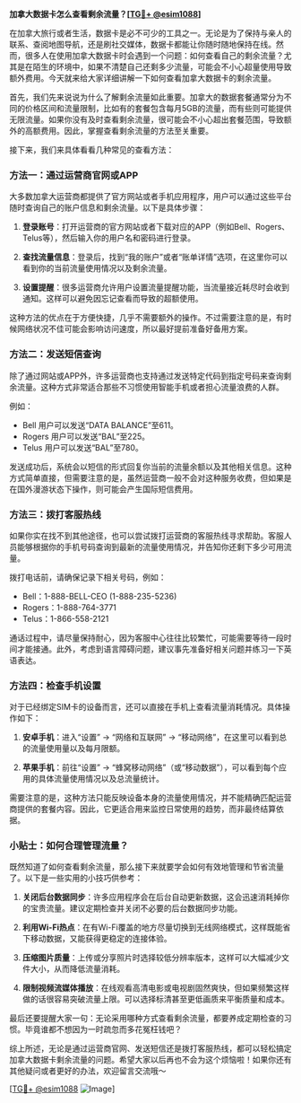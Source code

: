 **加拿大数据卡怎么查看剩余流量？[[TG💪+ @esim1088](https://t.me/s/esim1088)]**

在加拿大旅行或者生活，数据卡是必不可少的工具之一。无论是为了保持与亲人的联系、查阅地图导航，还是刷社交媒体，数据卡都能让你随时随地保持在线。然而，很多人在使用加拿大数据卡时会遇到一个问题：如何查看自己的剩余流量？尤其是在陌生的环境中，如果不清楚自己还剩多少流量，可能会不小心超量使用导致额外费用。今天就来给大家详细讲解一下如何查看加拿大数据卡的剩余流量。

首先，我们先来说说为什么了解剩余流量如此重要。加拿大的数据套餐通常分为不同的价格区间和流量限制，比如有的套餐包含每月5GB的流量，而有些则可能提供无限流量。如果你没有及时查看剩余流量，很可能会不小心超出套餐范围，导致额外的高额费用。因此，掌握查看剩余流量的方法至关重要。

接下来，我们来具体看看几种常见的查看方法：

### 方法一：通过运营商官网或APP

大多数加拿大运营商都提供了官方网站或者手机应用程序，用户可以通过这些平台随时查询自己的账户信息和剩余流量。以下是具体步骤：

1. **登录账号**：打开运营商的官方网站或者下载对应的APP（例如Bell、Rogers、Telus等），然后输入你的用户名和密码进行登录。
   
2. **查找流量信息**：登录后，找到“我的账户”或者“账单详情”选项，在这里你可以看到你的当前流量使用情况以及剩余流量。

3. **设置提醒**：很多运营商允许用户设置流量提醒功能，当流量接近耗尽时会收到通知。这样可以避免因忘记查看而导致的超额使用。

这种方法的优点在于方便快捷，几乎不需要额外的操作。不过需要注意的是，有时候网络状况不佳可能会影响访问速度，所以最好提前准备好备用方案。

### 方法二：发送短信查询

除了通过网站或APP外，许多运营商也支持通过发送特定代码到指定号码来查询剩余流量。这种方式非常适合那些不习惯使用智能手机或者担心流量浪费的人群。

例如：
- Bell 用户可以发送“DATA BALANCE”至611。
- Rogers 用户可以发送“BAL”至225。
- Telus 用户可以发送“BAL”至780。

发送成功后，系统会以短信的形式回复你当前的流量余额以及其他相关信息。这种方式简单直接，但需要注意的是，虽然运营商一般不会对这种服务收费，但如果是在国外漫游状态下操作，则可能会产生国际短信费用。

### 方法三：拨打客服热线

如果你实在找不到其他途径，也可以尝试拨打运营商的客服热线寻求帮助。客服人员能够根据你的手机号码查询到最新的流量使用情况，并告知你还剩下多少可用流量。

拨打电话前，请确保记录下相关号码，例如：
- Bell：1-888-BELL-CEO (1-888-235-5236)
- Rogers：1-888-764-3771
- Telus：1-866-558-2121

通话过程中，请尽量保持耐心，因为客服中心往往比较繁忙，可能需要等待一段时间才能接通。此外，考虑到语言障碍问题，建议事先准备好相关问题并练习一下英语表达。

### 方法四：检查手机设置

对于已经绑定SIM卡的设备而言，还可以直接在手机上查看流量消耗情况。具体操作如下：

1. **安卓手机**：进入“设置” -> “网络和互联网” -> “移动网络”，在这里可以看到总的流量使用量以及每月限额。

2. **苹果手机**：前往“设置” -> “蜂窝移动网络”（或“移动数据”），可以看到每个应用的具体流量使用情况以及总流量统计。

需要注意的是，这种方法只能反映设备本身的流量使用情况，并不能精确匹配运营商提供的套餐内容。因此，它更适合用来监控日常使用的趋势，而非最终结算依据。

### 小贴士：如何合理管理流量？

既然知道了如何查看剩余流量，那么接下来就要学会如何有效地管理和节省流量了。以下是一些实用的小技巧供参考：

1. **关闭后台数据同步**：许多应用程序会在后台自动更新数据，这会迅速消耗掉你的宝贵流量。建议定期检查并关闭不必要的后台数据同步功能。

2. **利用Wi-Fi热点**：在有Wi-Fi覆盖的地方尽量切换到无线网络模式，这样既能省下移动数据，又能获得更稳定的连接体验。

3. **压缩图片质量**：上传或分享照片时选择较低分辨率版本，这样可以大幅减少文件大小，从而降低流量消耗。

4. **限制视频流媒体播放**：在线观看高清电影或电视剧固然爽快，但如果频繁这样做的话很容易突破流量上限。可以选择标清甚至更低画质来平衡质量和成本。

最后还要提醒大家一句：无论采用哪种方式查看剩余流量，都要养成定期检查的习惯。毕竟谁都不想因为一时疏忽而多花冤枉钱吧？

综上所述，无论是通过运营商官网、发送短信还是拨打客服热线，都可以轻松搞定加拿大数据卡剩余流量的问题。希望大家以后再也不会为这个烦恼啦！如果你还有其他疑问或者更好的办法，欢迎留言交流哦～

[[TG💪+ @esim1088](https://t.me/s/esim1088) ![Image](https://i.postimg.cc/4NQfJmqS/Snipaste-2025-05-13-00-14-12.png)]
